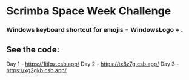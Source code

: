 # Scrimba Space Week Challenge

### Windows keyboard shortcut for emojis = WindowsLogo + .

## See the code:

Day 1 - https://1itlgz.csb.app/
Day 2 - https://tx8z7g.csb.app/
Day 3 - https://xg2gkb.csb.app/
